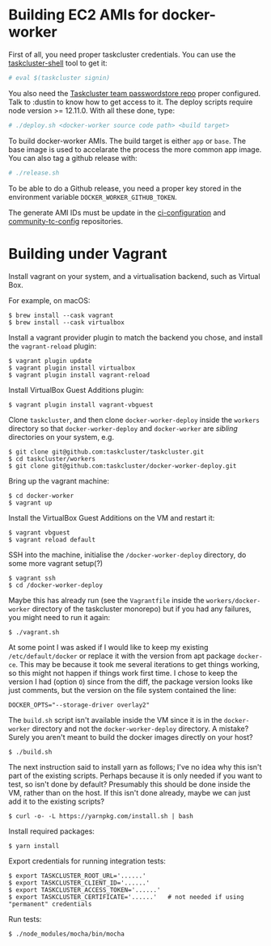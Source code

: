Building EC2 AMIs for docker-worker
===================================

First of all, you need proper taskcluster credentials. You can use the
[taskcluster-shell](https://github.com/taskcluster/taskcluster/clients/client-shell)
tool to get it:

```sh
# eval $(taskcluster signin)
```

You also need the
[Taskcluster team passwordstore repo](https://github.com/taskcluster/passwordstore-garbage)
proper configured. Talk to :dustin to know how to get access to it.
The deploy scripts require node version >= 12.11.0.
With all these done, type:

```sh
# ./deploy.sh <docker-worker source code path> <build target>
```

To build docker-worker AMIs. The build target is either `app` or `base`. The base image
is used to accelarate the process the more common app image. You can also tag a github
release with:

```sh
# ./release.sh
```

To be able to do a Github release, you need a proper key stored in the environment
variable `DOCKER_WORKER_GITHUB_TOKEN`.

The generate AMI IDs must be update in the
[ci-configuration](https://hg.mozilla.org/ci/ci-configuration/)
and [community-tc-config](https://github.com/mozilla/community-tc-config) repositories.


Building under Vagrant
======================

Install vagrant on your system, and a virtualisation backend, such as Virtual
Box.

For example, on macOS:

```
$ brew install --cask vagrant
$ brew install --cask virtualbox
```

Install a vagrant provider plugin to match the backend you chose, and install
the `vagrant-reload` plugin:

```
$ vagrant plugin update
$ vagrant plugin install virtualbox
$ vagrant plugin install vagrant-reload
```

Install VirtualBox Guest Additions plugin:

```
$ vagrant plugin install vagrant-vbguest
```

Clone `taskcluster`, and then clone `docker-worker-deploy` inside the `workers`
directory so that `docker-worker-deploy` and `docker-worker` are _sibling_
directories on your system, e.g.

```
$ git clone git@github.com:taskcluster/taskcluster.git
$ cd taskcluster/workers
$ git clone git@github.com:taskcluster/docker-worker-deploy.git
```

Bring up the vagrant machine:

```
$ cd docker-worker
$ vagrant up
```

Install the VirtualBox Guest Additions on the VM and restart it:

```
$ vagrant vbguest
$ vagrant reload default
```

SSH into the machine, initialise the `/docker-worker-deploy` directory, do some
more vagrant setup(?)

```
$ vagrant ssh
$ cd /docker-worker-deploy
```

Maybe this has already run (see the `Vagrantfile` inside the
`workers/docker-worker` directory of the taskcluster monorepo) but if you had
any failures, you might need to run it again:

```
$ ./vagrant.sh
```

At some point I was asked if I would like to keep my existing
`/etc/default/docker` or replace it with the version from apt package
`docker-ce`. This may be because it took me several iterations to get things
working, so this might not happen if things work first time. I chose to keep
the version I had (option `O`) since from the diff, the package version looks
like just comments, but the version on the file system contained the line:

```
DOCKER_OPTS="--storage-driver overlay2"
```

The `build.sh` script isn't available inside the VM since it is in the
`docker-worker` directory and not the `docker-worker-deploy` directory. A
mistake? Surely you aren't meant to build the docker images directly on your
host?

```
$ ./build.sh
```

The next instruction said to install yarn as follows; I've no idea why this
isn't part of the existing scripts.  Perhaps because it is only needed if you
want to test, so isn't done by default? Presumably this should be done inside
the VM, rather than on the host. If this isn't done already, maybe we can just
add it to the existing scripts?

```
$ curl -o- -L https://yarnpkg.com/install.sh | bash
```

Install required packages:

```
$ yarn install
```

Export credentials for running integration tests:

```
$ export TASKCLUSTER_ROOT_URL='......'
$ export TASKCLUSTER_CLIENT_ID='......'
$ export TASKCLUSTER_ACCESS_TOKEN='......'
$ export TASKCLUSTER_CERTIFICATE='......'   # not needed if using "permanent" credentials
```

Run tests:

```
$ ./node_modules/mocha/bin/mocha
```
